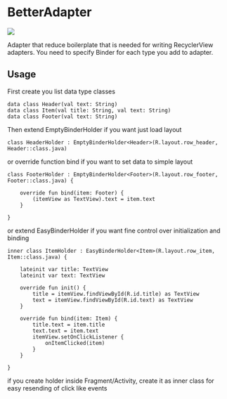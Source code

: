 # BetterAdapter

[![](https://jitpack.io/v/Lighture/BetterAdapter.svg)](https://jitpack.io/#Lighture/BetterAdapter)

Adapter that reduce boilerplate that is needed for writing RecyclerView adapters.
You need to specify Binder for each type you add to adapter.


## Usage

First create you list data type classes
```
data class Header(val text: String)
data class Item(val title: String, val text: String)
data class Footer(val text: String)
```

Then extend EmptyBinderHolder if you want just load layout 
```
class HeaderHolder : EmptyBinderHolder<Header>(R.layout.row_header, Header::class.java)
```

or override function bind if you want to set data to simple layout
```
class FooterHolder : EmptyBinderHolder<Footer>(R.layout.row_footer, Footer::class.java) {

    override fun bind(item: Footer) {
        (itemView as TextView).text = item.text
    }

}
```

or extend EasyBinderHolder if you want fine control over initialization and binding
```
inner class ItemHolder : EasyBinderHolder<Item>(R.layout.row_item, Item::class.java) {

    lateinit var title: TextView
    lateinit var text: TextView

    override fun init() {
        title = itemView.findViewById(R.id.title) as TextView
        text = itemView.findViewById(R.id.text) as TextView
    }

    override fun bind(item: Item) {
        title.text = item.title
        text.text = item.text
        itemView.setOnClickListener {
            onItemClicked(item)
        }
    }

}
```
if you create holder inside Fragment/Activity, create it as inner class for easy resending of click like events